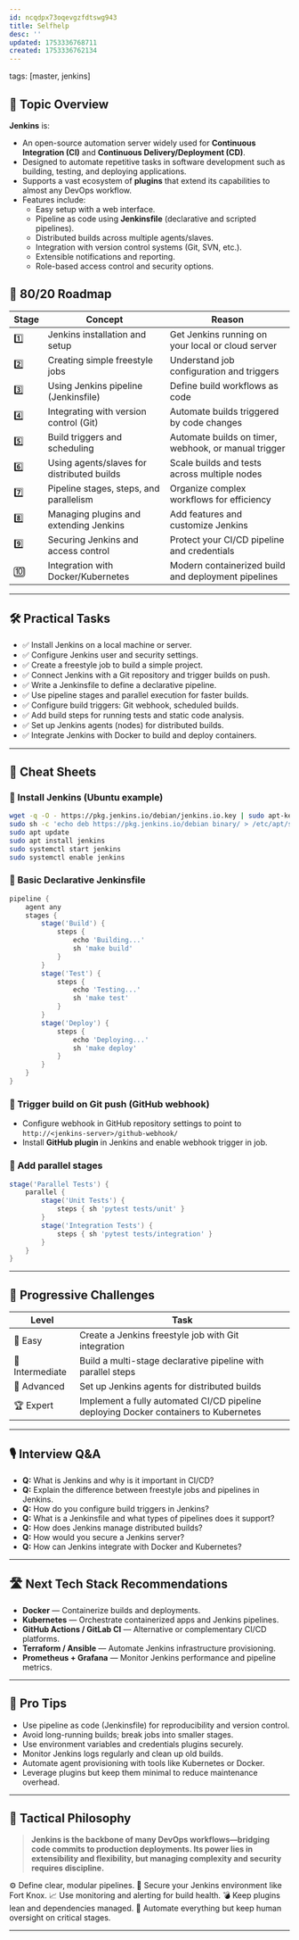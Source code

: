 ```yaml
---
id: ncqdpx73oqevgzfdtswg943
title: Selfhelp
desc: ''
updated: 1753336768711
created: 1753336762134
---
```

tags: [master, jenkins]

## 📌 Topic Overview

**Jenkins** is:

* An open-source automation server widely used for **Continuous Integration (CI)** and **Continuous Delivery/Deployment (CD)**.
* Designed to automate repetitive tasks in software development such as building, testing, and deploying applications.
* Supports a vast ecosystem of **plugins** that extend its capabilities to almost any DevOps workflow.
* Features include:
  * Easy setup with a web interface.
  * Pipeline as code using **Jenkinsfile** (declarative and scripted pipelines).
  * Distributed builds across multiple agents/slaves.
  * Integration with version control systems (Git, SVN, etc.).
  * Extensible notifications and reporting.
  * Role-based access control and security options.

## 🚀 80/20 Roadmap

| Stage | Concept                                  | Reason                                           |
| ----- | -------------------------------------- | ------------------------------------------------|
| 1️⃣   | Jenkins installation and setup          | Get Jenkins running on your local or cloud server |
| 2️⃣   | Creating simple freestyle jobs           | Understand job configuration and triggers         |
| 3️⃣   | Using Jenkins pipeline (Jenkinsfile)    | Define build workflows as code                     |
| 4️⃣   | Integrating with version control (Git)  | Automate builds triggered by code changes         |
| 5️⃣   | Build triggers and scheduling            | Automate builds on timer, webhook, or manual trigger |
| 6️⃣   | Using agents/slaves for distributed builds | Scale builds and tests across multiple nodes       |
| 7️⃣   | Pipeline stages, steps, and parallelism  | Organize complex workflows for efficiency          |
| 8️⃣   | Managing plugins and extending Jenkins   | Add features and customize Jenkins                  |
| 9️⃣   | Securing Jenkins and access control       | Protect your CI/CD pipeline and credentials         |
| 🔟    | Integration with Docker/Kubernetes        | Modern containerized build and deployment pipelines |

---

## 🛠️ Practical Tasks

* ✅ Install Jenkins on a local machine or server.
* ✅ Configure Jenkins user and security settings.
* ✅ Create a freestyle job to build a simple project.
* ✅ Connect Jenkins with a Git repository and trigger builds on push.
* ✅ Write a Jenkinsfile to define a declarative pipeline.
* ✅ Use pipeline stages and parallel execution for faster builds.
* ✅ Configure build triggers: Git webhook, scheduled builds.
* ✅ Add build steps for running tests and static code analysis.
* ✅ Set up Jenkins agents (nodes) for distributed builds.
* ✅ Integrate Jenkins with Docker to build and deploy containers.

---

## 🧾 Cheat Sheets

### 🔹 Install Jenkins (Ubuntu example)

```bash
wget -q -O - https://pkg.jenkins.io/debian/jenkins.io.key | sudo apt-key add -
sudo sh -c 'echo deb https://pkg.jenkins.io/debian binary/ > /etc/apt/sources.list.d/jenkins.list'
sudo apt update
sudo apt install jenkins
sudo systemctl start jenkins
sudo systemctl enable jenkins
````

### 🔹 Basic Declarative Jenkinsfile

```groovy
pipeline {
    agent any
    stages {
        stage('Build') {
            steps {
                echo 'Building...'
                sh 'make build'
            }
        }
        stage('Test') {
            steps {
                echo 'Testing...'
                sh 'make test'
            }
        }
        stage('Deploy') {
            steps {
                echo 'Deploying...'
                sh 'make deploy'
            }
        }
    }
}
```

### 🔹 Trigger build on Git push (GitHub webhook)

* Configure webhook in GitHub repository settings to point to `http://<jenkins-server>/github-webhook/`
* Install **GitHub plugin** in Jenkins and enable webhook trigger in job.

### 🔹 Add parallel stages

```groovy
stage('Parallel Tests') {
    parallel {
        stage('Unit Tests') {
            steps { sh 'pytest tests/unit' }
        }
        stage('Integration Tests') {
            steps { sh 'pytest tests/integration' }
        }
    }
}
```

---

## 🎯 Progressive Challenges

| Level           | Task                                                                                 |
| --------------- | ------------------------------------------------------------------------------------ |
| 🥉 Easy         | Create a Jenkins freestyle job with Git integration                                  |
| 🥈 Intermediate | Build a multi-stage declarative pipeline with parallel steps                         |
| 🥇 Advanced     | Set up Jenkins agents for distributed builds                                         |
| 🏆 Expert       | Implement a fully automated CI/CD pipeline deploying Docker containers to Kubernetes |

---

## 🎙️ Interview Q\&A

* **Q:** What is Jenkins and why is it important in CI/CD?
* **Q:** Explain the difference between freestyle jobs and pipelines in Jenkins.
* **Q:** How do you configure build triggers in Jenkins?
* **Q:** What is a Jenkinsfile and what types of pipelines does it support?
* **Q:** How does Jenkins manage distributed builds?
* **Q:** How would you secure a Jenkins server?
* **Q:** How can Jenkins integrate with Docker and Kubernetes?

---

## 🛣️ Next Tech Stack Recommendations

* **Docker** — Containerize builds and deployments.
* **Kubernetes** — Orchestrate containerized apps and Jenkins pipelines.
* **GitHub Actions / GitLab CI** — Alternative or complementary CI/CD platforms.
* **Terraform / Ansible** — Automate Jenkins infrastructure provisioning.
* **Prometheus + Grafana** — Monitor Jenkins performance and pipeline metrics.

---

## 🧠 Pro Tips

* Use pipeline as code (Jenkinsfile) for reproducibility and version control.
* Avoid long-running builds; break jobs into smaller stages.
* Use environment variables and credentials plugins securely.
* Monitor Jenkins logs regularly and clean up old builds.
* Automate agent provisioning with tools like Kubernetes or Docker.
* Leverage plugins but keep them minimal to reduce maintenance overhead.

---

## 🧬 Tactical Philosophy

> **Jenkins is the backbone of many DevOps workflows—bridging code commits to production deployments. Its power lies in extensibility and flexibility, but managing complexity and security requires discipline.**

⚙️ Define clear, modular pipelines.
🔐 Secure your Jenkins environment like Fort Knox.
📈 Use monitoring and alerting for build health.
💣 Keep plugins lean and dependencies managed.
🤖 Automate everything but keep human oversight on critical stages.

---

